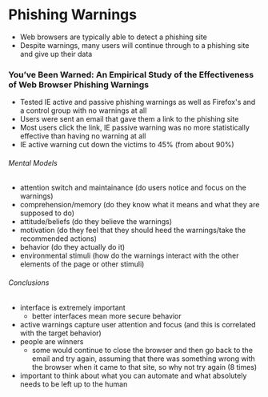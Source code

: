 # Phishing Warnings
- Web browsers are typically able to detect a phishing site
- Despite warnings, many users will continue through to a phishing site and give up their data

### You’ve Been Warned: An Empirical Study of the Effectiveness of Web Browser Phishing Warnings
- Tested IE active and passive phishing warnings as well as Firefox's and a control group with no warnings at all
- Users were sent an email that gave them a link to the phishing site
- Most users click the link, IE passive warning was no more statistically effective than having no warning at all
- IE active warning cut down the victims to 45% (from about 90%)

###### Mental Models
- attention switch and maintainance (do users notice and focus on the warnings)
- comprehension/memory (do they know what it means and what they are supposed to do)
- attitude/beliefs (do they believe the warnings)
- motivation (do they feel that they should heed the warnings/take the recommended actions)
- behavior (do they actually do it)
- environmental stimuli (how do the warnings interact with the other elements of the page or other stimuli)

###### Conclusions
- interface is extremely important
  - better interfaces mean more secure behavior
- active warnings capture user attention and focus (and this is correlated with the target behavior)
- people are winners
  - some would continue to close the browser and then go back to the email and try again, assuming that there was something wrong with the browser when it came to that site, so why not try again (8 times)
- important to think about what you can automate and what absolutely needs to be left up to the human